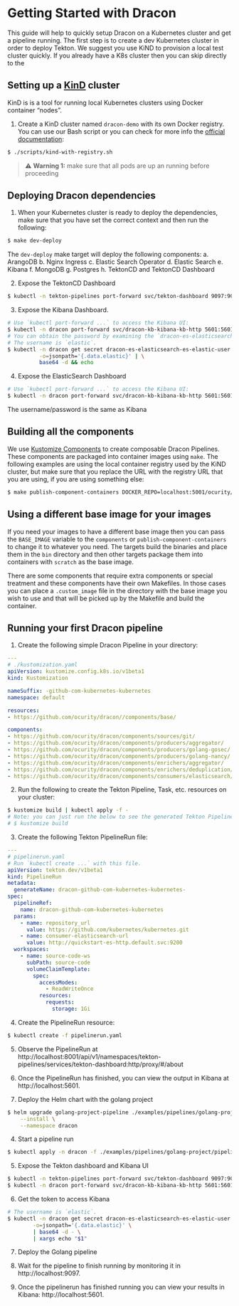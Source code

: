 # Getting Started with Dracon 

This guide will help to quickly setup Dracon on a Kubernetes cluster and get a pipeline running.
The first step is to create a dev Kubernetes cluster in order to deploy Tekton. We suggest you use
KiND to provision a local test cluster quickly. If you already have a K8s cluster then you can skip
directly to the 

## Setting up a [KinD](https://kind.sigs.k8s.io/) cluster

KinD is is a tool for running local Kubernetes clusters using Docker container “nodes”.

1. Create a KinD cluster named `dracon-demo` with its own Docker registry. You can use our Bash 
   script or you can check for more info the 
[official documentation](https://kind.sigs.k8s.io/docs/user/quick-start/#creating-a-cluster):

```bash
$ ./scripts/kind-with-registry.sh
```

> :warning: **Warning 1:** make sure that all pods are up an running before proceeding

## Deploying Dracon dependencies

1. When your Kubernetes cluster is ready to deploy the dependencies, make sure that you have set
   the correct context and then run the following:

```bash
$ make dev-deploy
```

The `dev-deploy` make target will deploy the following components:
a. ArangoDB
b. Nginx Ingress
c. Elastic Search Operator
d. Elastic Search
e. Kibana
f. MongoDB
g. Postgres
h. TektonCD and TektonCD Dashboard

2. Expose the TektonCD Dashboard

```bash
$ kubectl -n tekton-pipelines port-forward svc/tekton-dashboard 9097:9097
```

3. Expose the Kibana Dashboard.

```bash
# Use `kubectl port-forward ...` to access the Kibana UI:
$ kubectl -n dracon port-forward svc/dracon-kb-kibana-kb-http 5601:5601
# You can obtain the password by examining the `dracon-es-elasticsearch-es-elastic-user` secret:
# The username is `elastic`.
$ kubectl -n dracon get secret dracon-es-elasticsearch-es-elastic-user \
          -o=jsonpath='{.data.elastic}' | \
          base64 -d && echo
```

4. Expose the ElasticSearch Dashboard

```bash
# Use `kubectl port-forward ...` to access the Kibana UI:
$ kubectl -n dracon port-forward svc/dracon-kb-kibana-kb-http 5601:5601
```

The username/password is the same as Kibana

## Building all the components

We use [Kustomize Components](https://github.com/kubernetes-sigs/kustomize/blob/master/examples/components.md)
to create composable Dracon Pipelines. These components are packaged into container images using
`make`. The following examples are using the local container registry used by the KiND cluster, but
make sure that you replace the URL with the registry URL that you are using, if you are using
something else:

```bash
$ make publish-component-containers DOCKER_REPO=localhost:5001/ocurity/dracon
```

## Using a different base image for your images

If you need your images to have a different base image then you can pass the `BASE_IMAGE` variable
to the `components` or `publish-component-containers` to change it to whatever you need. The targets
build the binaries and place them in the `bin` directory and then other targets package them into
containers with `scratch` as the base image.

There are some components that require extra components or special treatment and these components
have their own Makefiles. In those cases you can place a `.custom_image` file in the directory
with the base image you wish to use and that will be picked up by the Makefile and build the
container.

## Running your first Dracon pipeline

1. Create the following simple Dracon Pipeline in your directory:

  ```yaml
  ---
  # ./kustomization.yaml
  apiVersion: kustomize.config.k8s.io/v1beta1
  kind: Kustomization

  nameSuffix: -github-com-kubernetes-kubernetes
  namespace: default

  resources:
  - https://github.com/ocurity/dracon//components/base/

  components:
  - https://github.com/ocurity/dracon/components/sources/git/
  - https://github.com/ocurity/dracon/components/producers/aggregator/
  - https://github.com/ocurity/dracon/components/producers/golang-gosec/
  - https://github.com/ocurity/dracon/components/producers/golang-nancy/
  - https://github.com/ocurity/dracon/components/enrichers/aggregator/
  - https://github.com/ocurity/dracon/components/enrichers/deduplication/
  - https://github.com/ocurity/dracon/components/consumers/elasticsearch/
  ```

2. Run the following to create the Tekton Pipeline, Task, etc. resources on your cluster:

```bash
$ kustomize build | kubectl apply -f -
# Note: you can just run the below to see the generated Tekton Pipeline resources
# $ kustomize build
```

3. Create the following Tekton PipelineRun file:

```yaml
---
# pipelinerun.yaml
# Run `kubectl create ...` with this file.
apiVersion: tekton.dev/v1beta1
kind: PipelineRun
metadata:
  generateName: dracon-github-com-kubernetes-kubernetes-
spec:
  pipelineRef:
    name: dracon-github-com-kubernetes-kubernetes
  params:
    - name: repository_url
      value: https://github.com/kubernetes/kubernetes.git
    - name: consumer-elasticsearch-url
      value: http://quickstart-es-http.default.svc:9200
  workspaces:
    - name: source-code-ws
      subPath: source-code
      volumeClaimTemplate:
        spec:
          accessModes:
            - ReadWriteOnce
          resources:
            requests:
              storage: 1Gi
```

4. Create the PipelineRun resource:

```bash
$ kubectl create -f pipelinerun.yaml
```

5. Observe the PipelineRun at http://localhost:8001/api/v1/namespaces/tekton-pipelines/services/tekton-dashboard:http/proxy/#/about

6. Once the PipelineRun has finished, you can view the output in Kibana at http://localhost:5601.





3. Deploy the Helm chart with the golang project

```bash
$ helm upgrade golang-project-pipeline ./examples/pipelines/golang-project/ \
    --install \
    --namespace dracon
```

4. Start a pipeline run

```bash
$ kubectl apply -n dracon -f ./examples/pipelines/golang-project/pipelinerun/pipelinerun.yaml
```

5. Expose the Tekton dashboard and Kibana UI

```bash
$ kubectl -n tekton-pipelines port-forward svc/tekton-dashboard 9097:9097
$ kubectl -n dracon port-forward svc/dracon-kb-kibana-kb-http 5601:5601
```

6. Get the token to access Kibana

```bash
# The username is `elastic`.
$ kubectl -n dracon get secret dracon-es-elasticsearch-es-elastic-user \
        -o=jsonpath='{.data.elastic}' \
        | base64 -d - \
        | xargs echo "$1"
```

7. Deploy the Golang pipeline



8. Wait for the pipeline to finish running by monitoring it in http://localhost:9097.

9.  Once the pipelinerun has finished running you can view your results in Kibana: http://localhost:5601.
